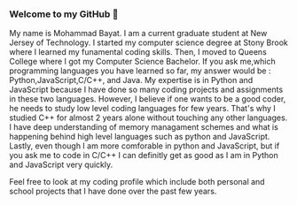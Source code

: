 ### Welcome to my GitHub 👋
My name is Mohammad Bayat. I am a current graduate student at New Jersey of Technology. I started my computer science degree at Stony Brook where I learned my funamental coding skills. Then, I moved to Queens College where I got my Computer Science Bachelor. If you ask me,which programming languages you have learned so far, my answer would be : Python,JavaScript,C/C++, and Java. My expertise is in Python and JavaScript because I have done so many coding projects and assignments in these two languages. However, I believe if one wants to be a good coder, he needs to study low level coding languages for few years. That's why I studied C++ for almost 2 years alone without touching any other languages. I have deep understanding of memory managament schemes and what is happening behind high level languages such as python and JavaScript. Lastly, even though I am more comforable in python and JavaScript, but if you ask me to code in C/C++ I can definitly get as good as I am in Python and JavaScript very quickly.

Feel free to look at my coding profile which include both personal and school projects that I have done over the past few years.

<!--
**mpaydar/mpaydar** is a ✨ _special_ ✨ repository because its `README.md` (this file) appears on your GitHub profile.

Here are some ideas to get you started:
Feel free to reach out @ mbny30@gmail.com
-->









